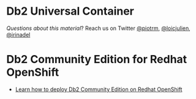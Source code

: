# Db2 Universal Container

*Questions about this material*?  Reach us on Twitter [@piotrm](https://twitter.com/piotrm), [@loicjulien](https://twitter.com/loicjulien), [@irinadel](https://twitter.com/irinadel)

# Db2 Community Edition for Redhat OpenShift

* [Learn how to deploy Db2 Community Edition on Redhat OpenShift](deployment/README.md)

